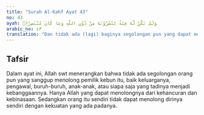 ```yaml
---
title: "Surah Al-Kahf Ayat 43"
no: 43
ayah: وَلَمْ تَكُنْ لَّهٗ فِئَةٌ يَّنْصُرُوْنَهٗ مِنْ دُوْنِ اللّٰهِ وَمَا كَانَ مُنْتَصِرًاۗ  
arabic_no: ٤٣
translation: "Dan tidak ada (lagi) baginya segolongan pun yang dapat menolongnya selain Allah; dan dia pun tidak akan dapat membela dirinya."
---
```


## Tafsir

Dalam ayat ini, Allah swt menerangkan bahwa tidak ada segolongan orang pun yang sanggup menolong pemilik kebun itu, baik keluarganya, pengawal, buruh-buruh, anak-anak, atau siapa saja yang tadinya menjadi kebanggaannya. Hanya Allah yang dapat menolongnya dari kehancuran dan kebinasaan. Sedangkan orang itu sendiri tidak dapat menolong dirinya sendiri dengan kekuatan yang ada padanya.